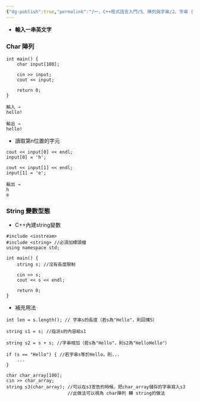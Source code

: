 ```yaml
---
{"dg-publish":true,"permalink":"/一、C++程式語言入門/5、陣列與字串/2、字串 (String)/"}
---
```



- **輸入一串英文字**

### Char 陣列

```
int main() {
	char input[100];

	cin >> input;
	cout << input;

	return 0;
}

輸入 →
hello!

輸出 →
hello!
```

- 讀取第n位置的字元

```
cout << input[0] << endl;
input[0] = 'h';

cout << input[1] << endl;
input[1] = 'e';

輸出 →
h
e
```

### String 變數型態

- C++內建string變數

```
#include <iostream>
#include <string> //必須加標頭檔
using namespace std;

int main() {
	string s; //沒有長度限制

	cin >> s;
	cout << s << endl;

	return 0;
}
```

- 補充用法

```
int len = s.length(); // 字串s的長度（若s為"Hello"，則回傳5）

string s1 = s; //指派s的內容給s1

string s2 = s + s; //字串相加（若s為"Hello"，則s2為"HelloHello"）

if (s == "Hello") { //若字串s等於Hello，則...
	...
}

char char_array[100];
cin >> char_array;
string s3(char_array); //可以在s3宣告的時候，把char_array儲存的字串寫入s3
					   //此做法可以視為 char陣列 轉 string的做法
```